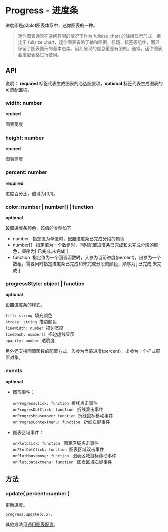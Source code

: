 # Progress - 进度条

进度条是g2plot图表体系中，迷你图表的一种。

> 迷你图表通常在空间有限的情况下作为 fullsize chart 的降级显示形式，相比于 fullsize chart，迷你图表省略了轴和图例，标题，标签等组件，而只保留了图表图形的基本态势。因此展现的信息量是有限的。通常，迷你图表会搭配表格进行使用。


## API

说明： **required** 标签代表生成图表的必选配置项，**optional** 标签代表生成图表的可选配置项。

### width: number
**reuired**

图表宽度

### height: number
**reuired**

图表高度

### percent: number
**required**

进度百分比，值域为[0,1]。

### color: number | number[] | function
**optional**

设置进度条颜色，该值的类型如下

- number   指定值为单值时，配置进度条已完成分段的颜色
- number[]   指定值为一个数组时，同时配置进度条已完成和未完成分段的颜色，顺序为[ 已完成,未完成 ]
- function  指定值为一个回调函数时，入参为当前进度(percent)，出参为一个数组，需要同时指定进度条已完成和未完成分段的颜色，顺序为[ 已完成,未完成 ] 

### progressStyle: object | function
**optional**

设置进度条的样式。

`fill: string`  填充颜色<br />
`stroke: string`  描边颜色<br />
`lineWidth: number`  描边宽度<br />
`lineDash: number[]`  描边虚线显示<br />
`opacity: number`  透明度

另外还支持回调函数的配置方式，入参为当前进度(percent)，出参为一个样式配置对象。


### events
**optional**

- 图形事件：

  `onProgressClick: function`  折线点击事件<br />
  `onProgresDblClick: function`   折线双击事件<br />
  `onProgresMousemove: function`  折线鼠标移动事件<br />
  `onProgresContextmenu: function`   折线右键事件<br />
 - 图表区域事件：
 
   `onPlotClick: function`   图表区域点击事件<br />
   `onPlotDblClick: function`  图表区域双击事件<br />
   `onPlotMousemove: function`   图表区域鼠标移动事件<br />
   `onPlotContextmenu: function`   图表区域右键事件
   
   
   
## 方法

### update( percent:number )
更新进度。

```
progress.update(0.5);
```

其他方法见[通用图表配置](../generalConfig.zh-CN.md)。


